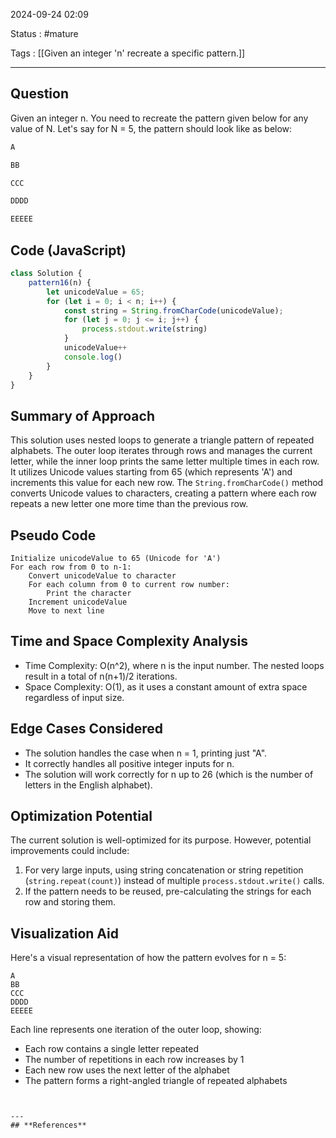 2024-09-24 02:09

Status : #mature 

Tags : [[Given an integer 'n' recreate a specific pattern.]]

---
## Question 

Given an integer n. You need to recreate the pattern given below for any value of N. Let's say for N = 5, the pattern should look like as below:

```markdown
A

BB

CCC

DDDD

EEEEE
```

## Code (JavaScript)

```javascript
class Solution {
    pattern16(n) {
        let unicodeValue = 65;
        for (let i = 0; i < n; i++) {
            const string = String.fromCharCode(unicodeValue);
            for (let j = 0; j <= i; j++) {
                process.stdout.write(string)
            }
            unicodeValue++
            console.log()
        }
    }
}
```

## Summary of Approach

This solution uses nested loops to generate a triangle pattern of repeated alphabets. The outer loop iterates through rows and manages the current letter, while the inner loop prints the same letter multiple times in each row. It utilizes Unicode values starting from 65 (which represents 'A') and increments this value for each new row. The `String.fromCharCode()` method converts Unicode values to characters, creating a pattern where each row repeats a new letter one more time than the previous row.

## Pseudo Code

```pseudo
Initialize unicodeValue to 65 (Unicode for 'A')
For each row from 0 to n-1:
    Convert unicodeValue to character
    For each column from 0 to current row number:
        Print the character
    Increment unicodeValue
    Move to next line
```

## Time and Space Complexity Analysis

- Time Complexity: O(n^2), where n is the input number. The nested loops result in a total of n(n+1)/2 iterations.
- Space Complexity: O(1), as it uses a constant amount of extra space regardless of input size.

## Edge Cases Considered

- The solution handles the case when n = 1, printing just "A".
- It correctly handles all positive integer inputs for n.
- The solution will work correctly for n up to 26 (which is the number of letters in the English alphabet).

## Optimization Potential

The current solution is well-optimized for its purpose. However, potential improvements could include:
1. For very large inputs, using string concatenation or string repetition (`string.repeat(count)`) instead of multiple `process.stdout.write()` calls.
2. If the pattern needs to be reused, pre-calculating the strings for each row and storing them.

## Visualization Aid

Here's a visual representation of how the pattern evolves for n = 5:

```
A
BB
CCC
DDDD
EEEEE
```

Each line represents one iteration of the outer loop, showing:
- Each row contains a single letter repeated
- The number of repetitions in each row increases by 1
- Each new row uses the next letter of the alphabet
- The pattern forms a right-angled triangle of repeated alphabets
```


---
## **References** 

